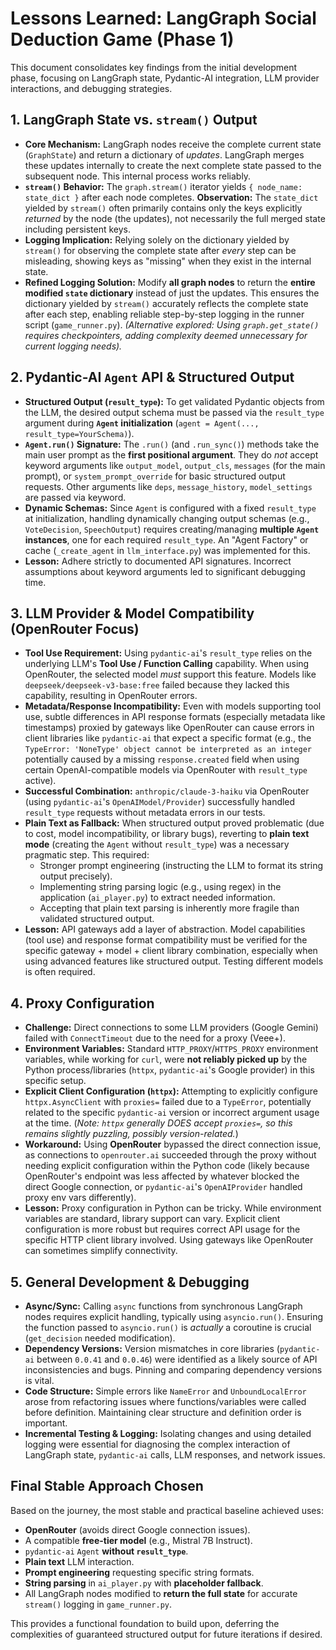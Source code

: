 # Lessons Learned: LangGraph Social Deduction Game (Phase 1)

This document consolidates key findings from the initial development phase, focusing on LangGraph state, Pydantic-AI integration, LLM provider interactions, and debugging strategies.

## 1. LangGraph State vs. `stream()` Output

*   **Core Mechanism:** LangGraph nodes receive the complete current state (`GraphState`) and return a dictionary of *updates*. LangGraph merges these updates internally to create the next complete state passed to the subsequent node. This internal process works reliably.
*   **`stream()` Behavior:** The `graph.stream()` iterator yields `{ node_name: state_dict }` after each node completes. **Observation:** The `state_dict` yielded by `stream()` often primarily contains only the keys explicitly *returned* by the node (the updates), not necessarily the full merged state including persistent keys.
*   **Logging Implication:** Relying solely on the dictionary yielded by `stream()` for observing the complete state after *every* step can be misleading, showing keys as "missing" when they exist in the internal state.
*   **Refined Logging Solution:** Modify **all graph nodes** to return the **entire modified `state` dictionary** instead of just the updates. This ensures the dictionary yielded by `stream()` accurately reflects the complete state after each step, enabling reliable step-by-step logging in the runner script (`game_runner.py`). *(Alternative explored: Using `graph.get_state()` requires checkpointers, adding complexity deemed unnecessary for current logging needs).*

## 2. Pydantic-AI `Agent` API & Structured Output

*   **Structured Output (`result_type`):** To get validated Pydantic objects from the LLM, the desired output schema must be passed via the `result_type` argument during **`Agent` initialization** (`agent = Agent(..., result_type=YourSchema)`).
*   **`Agent.run()` Signature:** The `.run()` (and `.run_sync()`) methods take the main user prompt as the **first positional argument**. They do *not* accept keyword arguments like `output_model`, `output_cls`, `messages` (for the main prompt), or `system_prompt_override` for basic structured output requests. Other arguments like `deps`, `message_history`, `model_settings` are passed via keyword.
*   **Dynamic Schemas:** Since `Agent` is configured with a fixed `result_type` at initialization, handling dynamically changing output schemas (e.g., `VoteDecision`, `SpeechOutput`) requires creating/managing **multiple `Agent` instances**, one for each required `result_type`. An "Agent Factory" or cache (`_create_agent` in `llm_interface.py`) was implemented for this.
*   **Lesson:** Adhere strictly to documented API signatures. Incorrect assumptions about keyword arguments led to significant debugging time.

## 3. LLM Provider & Model Compatibility (OpenRouter Focus)

*   **Tool Use Requirement:** Using `pydantic-ai`'s `result_type` relies on the underlying LLM's **Tool Use / Function Calling** capability. When using OpenRouter, the selected model *must* support this feature. Models like `deepseek/deepseek-v3-base:free` failed because they lacked this capability, resulting in OpenRouter errors.
*   **Metadata/Response Incompatibility:** Even with models supporting tool use, subtle differences in API response formats (especially metadata like timestamps) proxied by gateways like OpenRouter can cause errors in client libraries like `pydantic-ai` that expect a specific format (e.g., the `TypeError: 'NoneType' object cannot be interpreted as an integer` potentially caused by a missing `response.created` field when using certain OpenAI-compatible models via OpenRouter with `result_type` active).
*   **Successful Combination:** `anthropic/claude-3-haiku` via OpenRouter (using `pydantic-ai`'s `OpenAIModel/Provider`) successfully handled `result_type` requests without metadata errors in our tests.
*   **Plain Text as Fallback:** When structured output proved problematic (due to cost, model incompatibility, or library bugs), reverting to **plain text mode** (creating the `Agent` without `result_type`) was a necessary pragmatic step. This required:
    *   Stronger prompt engineering (instructing the LLM to format its string output precisely).
    *   Implementing string parsing logic (e.g., using regex) in the application (`ai_player.py`) to extract needed information.
    *   Accepting that plain text parsing is inherently more fragile than validated structured output.
*   **Lesson:** API gateways add a layer of abstraction. Model capabilities (tool use) and response format compatibility must be verified for the specific gateway + model + client library combination, especially when using advanced features like structured output. Testing different models is often required.

## 4. Proxy Configuration

*   **Challenge:** Direct connections to some LLM providers (Google Gemini) failed with `ConnectTimeout` due to the need for a proxy (Veee+).
*   **Environment Variables:** Standard `HTTP_PROXY`/`HTTPS_PROXY` environment variables, while working for `curl`, were **not reliably picked up** by the Python process/libraries (`httpx`, `pydantic-ai`'s Google provider) in this specific setup.
*   **Explicit Client Configuration (`httpx`):** Attempting to explicitly configure `httpx.AsyncClient` with `proxies=` failed due to a `TypeError`, potentially related to the specific `pydantic-ai` version or incorrect argument usage at the time. (*Note: `httpx` generally DOES accept `proxies=`, so this remains slightly puzzling, possibly version-related.*)
*   **Workaround:** Using **OpenRouter** bypassed the direct connection issue, as connections to `openrouter.ai` succeeded through the proxy without needing explicit configuration within the Python code (likely because OpenRouter's endpoint was less affected by whatever blocked the direct Google connection, or `pydantic-ai`'s `OpenAIProvider` handled proxy env vars differently).
*   **Lesson:** Proxy configuration in Python can be tricky. While environment variables are standard, library support can vary. Explicit client configuration is more robust but requires correct API usage for the specific HTTP client library involved. Using gateways like OpenRouter can sometimes simplify connectivity.

## 5. General Development & Debugging

*   **Async/Sync:** Calling `async` functions from synchronous LangGraph nodes requires explicit handling, typically using `asyncio.run()`. Ensuring the function passed to `asyncio.run()` is *actually* a coroutine is crucial (`get_decision` needed modification).
*   **Dependency Versions:** Version mismatches in core libraries (`pydantic-ai` between `0.0.41` and `0.0.46`) were identified as a likely source of API inconsistencies and bugs. Pinning and comparing dependency versions is vital.
*   **Code Structure:** Simple errors like `NameError` and `UnboundLocalError` arose from refactoring issues where functions/variables were called before definition. Maintaining clear structure and definition order is important.
*   **Incremental Testing & Logging:** Isolating changes and using detailed logging were essential for diagnosing the complex interaction of LangGraph state, `pydantic-ai` calls, LLM responses, and network issues.

## Final Stable Approach Chosen

Based on the journey, the most stable and practical baseline achieved uses:

*   **OpenRouter** (avoids direct Google connection issues).
*   A compatible **free-tier model** (e.g., Mistral 7B Instruct).
*   `pydantic-ai` `Agent` **without `result_type`**.
*   **Plain text** LLM interaction.
*   **Prompt engineering** requesting specific string formats.
*   **String parsing** in `ai_player.py` with **placeholder fallback**.
*   All LangGraph nodes modified to **return the full state** for accurate `stream()` logging in `game_runner.py`.

This provides a functional foundation to build upon, deferring the complexities of guaranteed structured output for future iterations if desired.